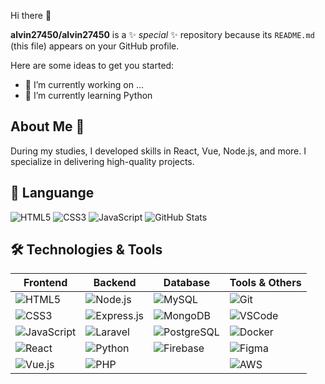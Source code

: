  Hi there 👋


**alvin27450/alvin27450** is a ✨ _special_ ✨ repository because its `README.md` (this file) appears on your GitHub profile.

Here are some ideas to get you started:

- 🔭 I’m currently working on ...
- 🌱 I’m currently learning Python
 ## About Me 👋
During my studies, I developed skills in React, Vue, Node.js, and more. I specialize in delivering high-quality projects.

## 🚀 Languange
![HTML5](https://img.shields.io/badge/-HTML5-orange?logo=html5&logoColor=white)
![CSS3](https://img.shields.io/badge/-CSS3-blue?logo=css3&logoColor=white)
![JavaScript](https://img.shields.io/badge/-JavaScript-yellow?logo=javascript&logoColor=white)
![GitHub Stats](https://github-readme-stats.vercel.app/api?username=alvin27450&show_icons=true&theme=radical)
## 🛠 Technologies & Tools

| **Frontend**                           | **Backend**                      | **Database**                | **Tools & Others**              |
|----------------------------------------|----------------------------------|-----------------------------|----------------------------------|
| ![HTML5](https://img.icons8.com/color/48/000000/html-5.png)  | ![Node.js](https://img.icons8.com/color/48/000000/nodejs.png) | ![MySQL](https://img.icons8.com/fluency/48/000000/mysql-logo.png) | ![Git](https://img.icons8.com/color/48/000000/git.png)          |
| ![CSS3](https://img.icons8.com/color/48/000000/css3.png)     | ![Express.js](https://img.icons8.com/ios/50/000000/express-js.png) | ![MongoDB](https://img.icons8.com/color/48/000000/mongodb.png) | ![VSCode](https://img.icons8.com/color/48/000000/visual-studio-code-2019.png) |
| ![JavaScript](https://img.icons8.com/color/48/000000/javascript.png) | ![Laravel](https://img.icons8.com/fluency/48/000000/laravel.png) | ![PostgreSQL](https://img.icons8.com/color/48/000000/postgreesql.png) | ![Docker](https://img.icons8.com/fluency/48/000000/docker.png)  |
| ![React](https://img.icons8.com/color/48/000000/react-native.png)     | ![Python](https://img.icons8.com/color/48/000000/python.png)       | ![Firebase](https://img.icons8.com/color/48/000000/firebase.png) | ![Figma](https://img.icons8.com/color/48/000000/figma.png)      |
| ![Vue.js](https://img.icons8.com/color/48/000000/vue-js.png)          | ![PHP](https://img.icons8.com/officel/48/000000/php-logo.png)      |                               | ![AWS](https://img.icons8.com/color/48/000000/amazon-web-services.png) |